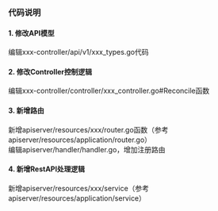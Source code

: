 ### 代码说明

#### 1. 修改API模型
编辑xxx-controller/api/v1/xxx_types.go代码  

#### 2. 修改Controller控制逻辑
编辑xxx-controller/controller/xxx_controller.go#Reconcile函数  

#### 3. 新增路由
新增apiserver/resources/xxx/router.go函数（参考apiserver/resources/application/router.go）  
编辑apiserver/handler/handler.go，增加注册路由  

#### 4. 新增RestAPI处理逻辑
新增apiserver/resources/xxx/service（参考apiserver/resources/application/service）  
